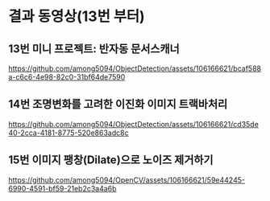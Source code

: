 # 결과 동영상(13번 부터)


## 13번 미니 프로젝트: 반자동 문서스캐너

https://github.com/among5094/ObjectDetection/assets/106166621/bcaf588a-c6c6-4e98-82c0-31bf64de7590

## 14번 조명변화를 고려한 이진화 이미지 트랙바처리

https://github.com/among5094/ObjectDetection/assets/106166621/cd35de40-2cca-4181-8775-520e863adc8c

## 15번 이미지 팽창(Dilate)으로 노이즈 제거하기

https://github.com/among5094/OpenCV/assets/106166621/59e44245-6990-4591-bf59-21eb2c3a4a6b




